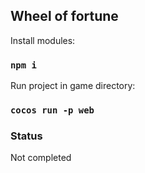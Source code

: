 
## Wheel of fortune

Install modules:<br>

### `npm i`

<!-- Install mongodb from www.mongodb.com:<br> -->

Run project in game directory:<br>

### `cocos run -p web`

### Status
 Not completed

<!-- Run mongodb server:<br>
Listener port: 8000<br>

### `mongod --dbpath=/db --port 8000`

Run server in game directory:<br>

### `node server.js`
 -->





